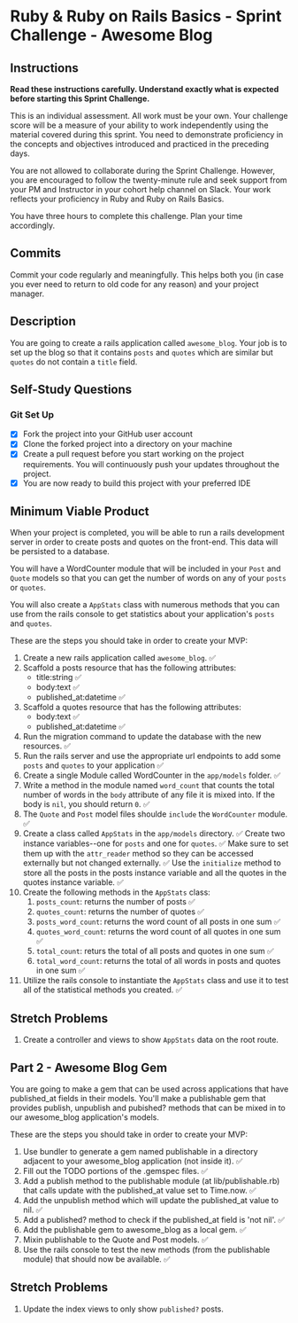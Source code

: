 # Ruby & Ruby on Rails Basics - Sprint Challenge - Awesome Blog

## Instructions

**Read these instructions carefully. Understand exactly what is expected before starting this Sprint Challenge.**

This is an individual assessment. All work must be your own. Your challenge score will be a measure of your ability to work independently using the material covered during this sprint. You need to demonstrate proficiency in the concepts and objectives introduced and practiced in the preceding days.

You are not allowed to collaborate during the Sprint Challenge. However, you are encouraged to follow the twenty-minute rule and seek support from your PM and Instructor in your cohort help channel on Slack. Your work reflects your proficiency in Ruby and Ruby on Rails Basics.

You have three hours to complete this challenge. Plan your time accordingly.

## Commits

Commit your code regularly and meaningfully. This helps both you (in case you ever need to return to old code for any reason) and your project manager.

## Description

You are going to create a rails application called `awesome_blog`. Your job is to set up the blog so that it contains `posts` and `quotes` which are similar but `quotes` do not contain a `title` field.

## Self-Study Questions

### Git Set Up

- [x] Fork the project into your GitHub user account
- [x] Clone the forked project into a directory on your machine
- [x] Create a pull request before you start working on the project requirements. You will continuously push your updates throughout the project.
- [x] You are now ready to build this project with your preferred IDE

## Minimum Viable Product

When your project is completed, you will be able to run a rails development server in order to create posts and quotes on the front-end. This data will be persisted to a database.

You will have a WordCounter module that will be included in your `Post` and `Quote` models so that you can get the number of words on any of your `posts` or `quotes`.

You will also create a `AppStats` class with numerous methods that you can use from the rails console to get statistics about your application's `posts` and `quotes`.

These are the steps you should take in order to create your MVP:

1. Create a new rails application called `awesome_blog`. ✅
2. Scaffold a posts resource that has the following attributes:
   - title:string ✅
   - body:text ✅
   - published_at:datetime ✅
3. Scaffold a quotes resource that has the following attributes:
   - body:text ✅
   - published_at:datetime ✅
4. Run the migration command to update the database with the new resources. ✅
5. Run the rails server and use the appropriate url endpoints to add some `posts` and `quotes` to your application ✅
6. Create a single Module called WordCounter in the `app/models` folder. ✅
7. Write a method in the module named `word_count` that counts the total number of words in the `body` attribute of any file it is mixed into. If the body is `nil`, you should return `0`. ✅
8. The `Quote` and `Post` model files shoulde `include` the `WordCounter` module. ✅
9. Create a class called `AppStats` in the `app/models` directory. ✅ Create two instance variables--one for `posts` and one for `quotes`. ✅ Make sure to set them up with the `attr_reader` method so they can be accessed externally but not changed externally. ✅ Use the `initialize` method to store all the posts in the posts instance variable and all the quotes in the quotes instance variable. ✅
10. Create the following methods in the `AppStats` class:
    1. `posts_count`: returns the number of posts ✅
    2. `quotes_count`: returns the number of quotes ✅
    3. `posts_word_count`: returns the word count of all posts in one sum ✅
    4. `quotes_word_count`: returns the word count of all quotes in one sum ✅
    5. `total_count`: returs the total of all posts and quotes in one sum ✅
    6. `total_word_count`: returns the total of all words in posts and quotes in one sum ✅
11. Utilize the rails console to instantiate the `AppStats` class and use it to test all of the statistical methods you created. ✅

## Stretch Problems

1. Create a controller and views to show `AppStats` data on the root route.

## Part 2 - Awesome Blog Gem

You are going to make a gem that can be used across applications that have published_at fields in their models. You'll make a publishable gem that provides publish, unpublish and pubished? methods that can be mixed in to our awesome_blog application's models.

These are the steps you should take in order to create your MVP:

1. Use bundler to generate a gem named publishable in a directory adjacent to your awesome_blog application (not inside it). ✅
2. Fill out the TODO portions of the .gemspec files. ✅
3. Add a publish method to the publishable module (at lib/publishable.rb) that calls update with the published_at value set to Time.now. ✅
4. Add the unpublish method which will update the published_at value to nil. ✅
5. Add a published? method to check if the published_at field is 'not nil'. ✅
6. Add the publishable gem to awesome_blog as a local gem. ✅
7. Mixin publishable to the Quote and Post models. ✅
8. Use the rails console to test the new methods (from the publishable module) that should now be available. ✅

## Stretch Problems

1. Update the index views to only show `published?` posts.

